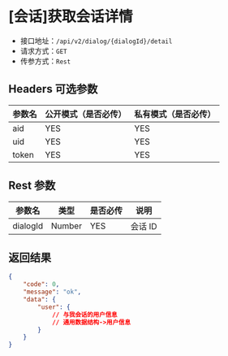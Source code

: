 # [会话]获取会话详情

- 接口地址：`/api/v2/dialog/{dialogId}/detail`
- 请求方式：`GET`
- 传参方式：`Rest`

## Headers 可选参数

| 参数名 | 公开模式（是否必传） | 私有模式（是否必传） |
| --- | --- | --- |
| aid | YES | YES |
| uid | YES | YES |
| token | YES | YES |

## Rest 参数

| 参数名 | 类型 | 是否必传 | 说明 |
| --- | --- | --- | --- |
| dialogId | Number | YES | 会话 ID |

## 返回结果

```json
{
    "code": 0,
    "message": "ok",
    "data": {
        "user": {
            // 与我会话的用户信息
            // 通用数据结构->用户信息
        }
    }
}
```

